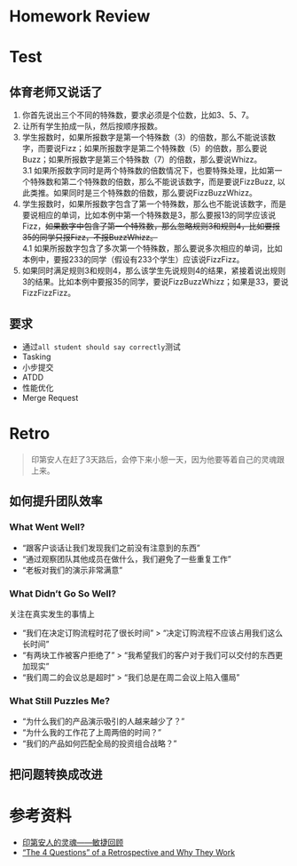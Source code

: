 # Homework Review



# Test


## 体育老师又说话了


1. 你首先说出三个不同的特殊数，要求必须是个位数，比如3、5、7。
2. 让所有学生拍成一队，然后按顺序报数。
3. 学生报数时，如果所报数字是第一个特殊数（3）的倍数，那么不能说该数字，而要说Fizz；如果所报数字是第二个特殊数（5）的倍数，那么要说Buzz；如果所报数字是第三个特殊数（7）的倍数，那么要说Whizz。  
 3.1 如果所报数字同时是两个特殊数的倍数情况下，也要特殊处理，比如第一个特殊数和第二个特殊数的倍数，那么不能说该数字，而是要说FizzBuzz, 以此类推。如果同时是三个特殊数的倍数，那么要说FizzBuzzWhizz。
4. 学生报数时，如果所报数字包含了第一个特殊数，那么也不能说该数字，而是要说相应的单词，比如本例中第一个特殊数是3，那么要报13的同学应该说Fizz，<del>如果数字中包含了第一个特殊数，那么忽略规则3和规则4，比如要报35的同学只报Fizz，不报BuzzWhizz。</del>  
 4.1 如果所报数字包含了多次第一个特殊数，那么要说多次相应的单词，比如本例中，要报233的同学（假设有233个学生）应该说FizzFizz。
5. 如果同时满足规则3和规则4，那么该学生先说规则4的结果，紧接着说出规则3的结果。比如本例中要报35的同学，要说FizzBuzzWhizz；如果是33，要说FizzFizzFizz。


## 要求

- 通过`all student should say correctly`测试
- Tasking
- 小步提交
- ATDD
- 性能优化
- Merge Request



# Retro

> 印第安人在赶了3天路后，会停下来小憩一天，因为他要等着自己的灵魂跟上来。


## 如何提升团队效率


### What Went Well?

- “跟客户谈话让我们发现我们之前没有注意到的东西”
- “通过观察团队其他成员在做什么，我们避免了一些重复工作”
- “老板对我们的演示非常满意”


### What Didn’t Go So Well?

 关注在真实发生的事情上

- “我们在决定订购流程时花了很长时间” > “决定订购流程不应该占用我们这么长时间”
- “有两块工作被客户拒绝了” > “我希望我们的客户对于我们可以交付的东西更加现实”
- “我们周二的会议总是超时” > “我们总是在周二会议上陷入僵局”


### What Still Puzzles Me?

- “为什么我们的产品演示吸引的人越来越少了？”
- “为什么我的工作花了上周两倍的时间？”
- “我们的产品如何匹配全局的投资组合战略？”


## 把问题转换成改进



# 参考资料

- [印第安人的灵魂——敏捷回顾](http://www.cnblogs.com/wayfarer/archive/2008/03/31/1131847.html)
- [“The 4 Questions” of a Retrospective and Why They Work](http://agile.dzone.com/articles/“-4-questions”-retrospective)